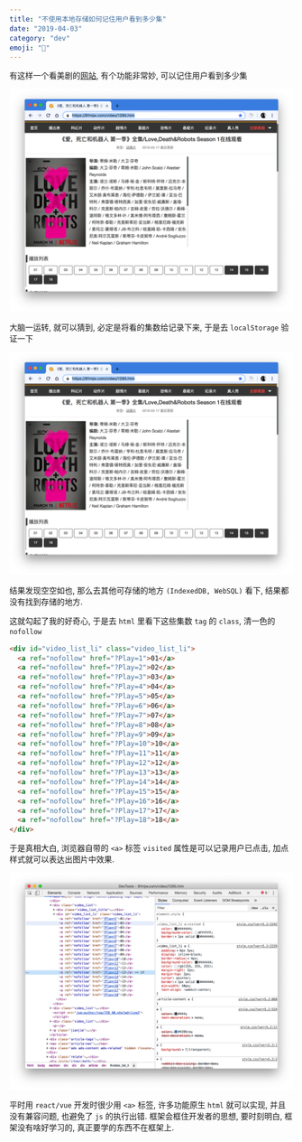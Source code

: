 ```yaml
---
title: "不使用本地存储如何记住用户看到多少集"
date: "2019-04-03"
category: "dev"
emoji: "📌"
---
```


有这样一个看美剧的[网站](https://91mjw.com/video/1295.htm), 有个功能非常妙, 可以记住用户看到多少集

![91mjw](1554302083.png)

大脑一运转, 就可以猜到, 必定是将看的集数给记录下来, 于是去 `localStorage` 验证一下

![localStorage](1554302083.png)

结果发现空空如也, 那么去其他可存储的地方 `(IndexedDB, WebSQL)` 看下, 结果都没有找到存储的地方.

这就勾起了我的好奇心, 于是去 `html` 里看下这些集数 `tag` 的 `class`, 清一色的 `nofollow`


```html
<div id="video_list_li" class="video_list_li">
  <a ref="nofollow" href="?Play=1">01</a>
  <a ref="nofollow" href="?Play=2">02</a>
  <a ref="nofollow" href="?Play=3">03</a>
  <a ref="nofollow" href="?Play=4">04</a>
  <a ref="nofollow" href="?Play=5">05</a>
  <a ref="nofollow" href="?Play=6">06</a>
  <a ref="nofollow" href="?Play=7">07</a>
  <a ref="nofollow" href="?Play=8">08</a>
  <a ref="nofollow" href="?Play=9">09</a>
  <a ref="nofollow" href="?Play=10">10</a>
  <a ref="nofollow" href="?Play=11">11</a>
  <a ref="nofollow" href="?Play=12">12</a>
  <a ref="nofollow" href="?Play=13">13</a>
  <a ref="nofollow" href="?Play=14">14</a>
  <a ref="nofollow" href="?Play=15">15</a>
  <a ref="nofollow" href="?Play=16">16</a>
  <a ref="nofollow" href="?Play=17">17</a>
  <a ref="nofollow" href="?Play=18">18</a>
</div>
```

于是真相大白, 浏览器自带的 `<a>` 标签 `visited` 属性是可以记录用户已点击, 加点样式就可以表达出图片中效果.

![truth](1554302168.png)

平时用 `react/vue` 开发时很少用 `<a>` 标签, 许多功能原生 `html` 就可以实现, 并且没有兼容问题, 也避免了 `js` 的执行出错. 框架会框住开发者的思想, 要时刻明白, 框架没有啥好学习的, 真正要学的东西不在框架上.
